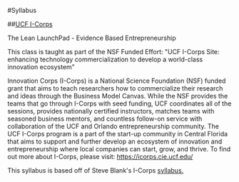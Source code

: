 #Syllabus

##[UCF I-Corps](https://icorps.cie.ucf.edu/)

The Lean LaunchPad - Evidence Based Entrepreneurship

This class is taught as part of the NSF Funded Effort: "UCF I-Corps Site: enhancing technology commercialization to develop a world-class innovation ecosystem"

Innovation Corps (I-Corps) is a National Science Foundation (NSF) funded grant that aims to teach researchers how to commercialize their research and ideas through the Business Model Canvas. While the NSF provides the teams that go through I-Corps with seed funding, UCF coordinates all of the sessions, provides nationally certified instructors, matches teams with seasoned business mentors, and countless follow-on service with collaboration of the UCF and Orlando entrepreneurship community. The UCF I-Corps program is a part of the start-up community in Central Florida that aims to support and further develop an ecosystem of innovation and entrepreneurship where local companies can start, grow, and thrive. To find out more about I-Corps, please visit: https://icorps.cie.ucf.edu/ 

This syllabus is based off of Steve Blank's I-Corps [syllabus.](http://www.slideshare.net/sblank/tagged/syllabus)
